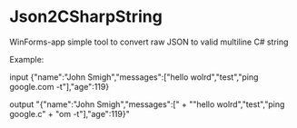 # Json2CSharpString
WinForms-app simple tool to convert raw JSON to valid multiline C# string

Example:

input
{"name":"John Smigh","messages":["hello wolrd","test","ping google.com -t"],"age":119}

output
"{\"name\":\"John Smigh\",\"messages\":[" + 
"\"hello wolrd\",\"test\",\"ping google.c" + 
"om -t\"],\"age\":119}"